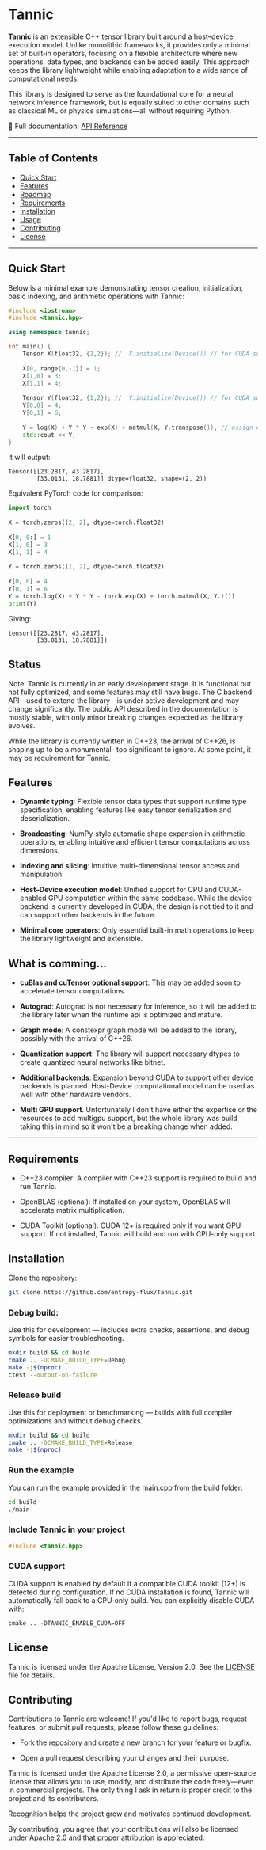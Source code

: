 # Tannic 
 
**Tannic** is an extensible C++ tensor library built around a host–device execution model.
Unlike monolithic frameworks, it provides only a minimal set of built‑in operators, focusing on a flexible architecture where new operations, data types, and backends can be added easily.
This approach keeps the library lightweight while enabling adaptation to a wide range of computational needs.

This library is designed to serve as the foundational core for a neural network inference framework, but is equally suited to other domains such as classical ML or physics simulations—all without requiring Python. 
 
📖 Full documentation: [API Reference](https://entropy-flux.github.io/Tannic/)   

---

## Table of Contents
- [Quick Start](#quick-start)
- [Features](#features)
- [Roadmap](#roadmap)
- [Requirements](#requirements)
- [Installation](#installation)
- [Usage](#usage)
- [Contributing](#contributing)
- [License](#license)

---

## Quick Start

Below is a minimal example demonstrating tensor creation, initialization, basic indexing, and arithmetic operations with Tannic:

```cpp
#include <iostream>
#include <tannic.hpp>

using namespace tannic;

int main() { 
    Tensor X(float32, {2,2}); //  X.initialize(Device()) // for CUDA support
    
    X[0, range{0,-1}] = 1;  
    X[1,0] = 3;             
    X[1,1] = 4;           
    
    Tensor Y(float32, {1,2}); //  Y.initialize(Device()) // for CUDA support
    Y[0,0] = 4;                            
    Y[0,1] = 6;    
    
    Y = log(X) + Y * Y - exp(X) + matmul(X, Y.transpose()); // assign expressions dynamically like in python
    std::cout << Y; 
}
```

It will output: 

```
Tensor([[23.2817, 43.2817], 
        [33.0131, 18.7881]] dtype=float32, shape=(2, 2))
```

Equivalent PyTorch code for comparison:

```python
import torch
 
X = torch.zeros((2, 2), dtype=torch.float32)
 
X[0, 0:] = 1       
X[1, 0] = 3
X[1, 1] = 4
 
Y = torch.zeros((1, 2), dtype=torch.float32)
 
Y[0, 0] = 4     
Y[0, 1] = 6       
Y = torch.log(X) + Y * Y - torch.exp(X) + torch.matmul(X, Y.t())
print(Y) 
```  

Giving:

```
tensor([[23.2817, 43.2817],
        [33.0131, 18.7881]])
```
 
## Status

Note: Tannic is currently in an early development stage. It is functional but not fully optimized, and some features may still have bugs. The C backend API—used to extend the library—is under active development and may change significantly. The public API described in the documentation is mostly stable, with only minor breaking changes expected as the library evolves.

While the library is currently written in C++23, the arrival of C++26, is shaping up to be a monumental- too significant to ignore. At some point, it may be requirement for Tannic. 


## Features

- **Dynamic typing**: Flexible tensor data types that support runtime type specification, enabling features like easy tensor serialization and deserialization.

- **Broadcasting**: NumPy‑style automatic shape expansion in arithmetic operations, enabling intuitive and efficient tensor computations across dimensions.

- **Indexing and slicing**: Intuitive multi-dimensional tensor access and manipulation.

- **Host–Device execution model**: Unified support for CPU and CUDA-enabled GPU computation within the same codebase. While the device backend is currently developed in CUDA, the design is not tied to it and can support other backends in the future.

- **Minimal core operators**: Only essential built-in math operations to keep the library lightweight and extensible. 


## What is comming...

- **cuBlas and cuTensor optional support**: This may be added soon to accelerate tensor computations.

- **Autograd**: Autograd is not necessary for inference, so it will be added to the library later when the runtime api is optimized and mature.

- **Graph mode**: A constexpr graph mode will be added to the library, possibly with the arrival of C++26.

- **Quantization support**: The library will support necessary dtypes to create quantized neural networks like bitnet.

- **Additional backends**: Expansion beyond CUDA to support other device backends is planned. Host-Device computational model can be used as well with other hardware vendors.

- **Multi GPU support**. Unfortunately I don't have either the expertise or the resources to add multigpu support, but the whole library was build taking this in mind so it won't be a breaking change when added. 

---

## Requirements

- C++23 compiler: A compiler with C++23 support is required to build and run Tannic. 

- OpenBLAS (optional): If installed on your system, OpenBLAS will accelerate matrix multiplication.

- CUDA Toolkit (optional): CUDA 12+ is required only if you want GPU support. If not installed, Tannic will build and run with CPU-only support.
 

## Installation

Clone the repository:

```bash
git clone https://github.com/entropy-flux/Tannic.git
```

### Debug build:
Use this for development — includes extra checks, assertions, 
and debug symbols for easier troubleshooting.

```bash
mkdir build && cd build
cmake .. -DCMAKE_BUILD_TYPE=Debug
make -j$(nproc)
ctest --output-on-failure
``` 

### Release build
Use this for deployment or benchmarking — builds with full 
compiler optimizations and without debug checks.

```bash 
mkdir build && cd build
cmake .. -DCMAKE_BUILD_TYPE=Release
make -j$(nproc) 
```

### Run the example
You can run the example provided in the main.cpp from the build folder:
```bash
cd build
./main
```
 
### Include Tannic in your project
```cpp
#include <tannic.hpp>
``` 

### CUDA support
CUDA support is enabled by default if a compatible CUDA toolkit (12+) is detected during configuration.
If no CUDA installation is found, Tannic will automatically fall back to a CPU‑only build.
You can explicitly disable CUDA with:

```
cmake .. -DTANNIC_ENABLE_CUDA=OFF
```

## License

Tannic is licensed under the Apache License, Version 2.0. See the [LICENSE](LICENSE) file for details.

## Contributing

Contributions to Tannic are welcome! If you'd like to report bugs, request features, or submit pull requests, please follow these guidelines:

- Fork the repository and create a new branch for your feature or bugfix. 

- Open a pull request describing your changes and their purpose. 

Tannic is licensed under the Apache License 2.0, a permissive open-source license that allows you to use, modify, and distribute the code freely—even in commercial projects. The only thing I ask in return is proper credit to the project and its contributors.

 Recognition helps the project grow and motivates continued development.

By contributing, you agree that your contributions will also be licensed under Apache 2.0 and that proper attribution is appreciated.